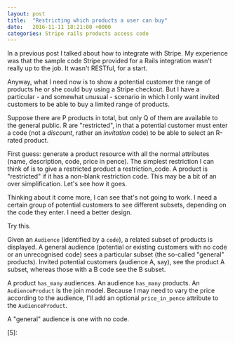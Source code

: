 ```yaml
---
layout: post
title:  "Restricting which products a user can buy"
date:   2016-11-11 18:21:00 +0000
categories: Stripe rails products access code
---
```


In a previous post I talked about how to integrate with Stripe. My experience was that the sample code Stripe provided for a Rails integration wasn't really up to the job. It wasn't RESTful, for a start.

Anyway, what I need now is to show a potential customer the range of products he or she could buy using a Stripe checkout. But I have a particular - and somewhat unusual - scenario in which I only want invited customers to be able to buy a limited range of products.

Suppose there are P products in total, but only Q of them are available to the general public. R are "restricted", in that a potential customer must enter a code (not a _discount_, rather an _invitation_ code) to be able to select an R-rated product.

First guess: generate a product resource with all the normal attributes (name, description, code, price in pence). The simplest restriction I can think of is to give a restricted product a restriction_code. A product is "restricted" if it has a non-blank restriction code. This may be a bit of an over simplification. Let's see how it goes.

Thinking about it come more, I can see that's not going to work. I need a certain group of potential customers to see different subsets, depending on the code they enter. I need a better design.

Try this.

Given an `Audience` (identified by a `code`), a related subset of products is displayed. A general audience (potential or existing customers with no code or an unrecognised code) sees a particular subset (the so-called "general" products). Invited potential customers (audience A, say), see the product A subset, whereas those with a B code see the B subset.

A product `has_many` audiences. An audience `has_many` products. An `AudienceProduct` is the join model. Because I may need to vary the price according to the audience, I'll add an optional `price_in_pence` attribute to the `AudienceProduct`.

A "general" audience is one with no code.

[0]: https://stripe.com/docs/checkout
[1]: https://stripe.com/checkout
[2]: https://stripe.com/docs/checkout/rails
[3]: https://github.com/stripe/stripe-ruby
[4]: https://github.com/stripe/stripe-ruby/blob/master/lib/stripe/customer.rb
[5]: 